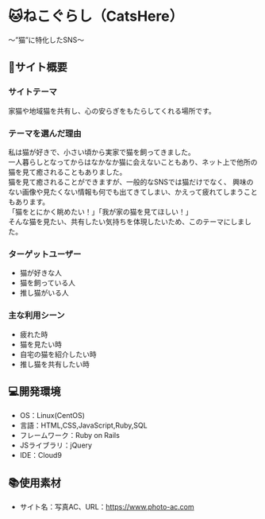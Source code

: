 # :cat:ねこぐらし（CatsHere）
～”猫”に特化したSNS～

## :thought_balloon:サイト概要
### サイトテーマ
家猫や地域猫を共有し、心の安らぎをもたらしてくれる場所です。<br>

### テーマを選んだ理由
私は猫が好きで、小さい頃から実家で猫を飼ってきました。<br>
一人暮らしとなってからはなかなか猫に会えないこともあり、ネット上で他所の猫を見て癒されることもありました。<br>
猫を見て癒されることができますが、一般的なSNSでは猫だけでなく、
興味のない画像や見たくない情報も何でも出てきてしまい、かえって疲れてしまうこともあります。<br>
「猫をとにかく眺めたい！」「我が家の猫を見てほしい！」<br>
そんな猫を見たい、共有したい気持ちを体現したいため、このテーマにしました。<br>

### ターゲットユーザー
- 猫が好きな人
- 猫を飼っている人
- 推し猫がいる人

### 主な利用シーン
- 疲れた時
- 猫を見たい時
- 自宅の猫を紹介したい時
- 推し猫を共有したい時

## :computer:開発環境
- OS：Linux(CentOS)
- 言語：HTML,CSS,JavaScript,Ruby,SQL
- フレームワーク：Ruby on Rails
- JSライブラリ：jQuery
- IDE：Cloud9

## :books:使用素材
- サイト名：写真AC、URL：https://www.photo-ac.com
